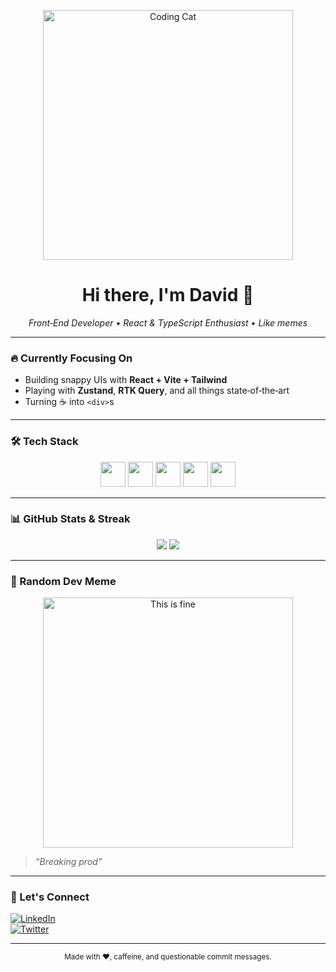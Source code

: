 <!-- Banner GIF -->
<p align="center">
  <img src="https://media.tenor.com/Ax7JUhhhMt4AAAAM/angry-typing-kitty.gif" alt="Coding Cat" width="400" height="400"/>
</p>

<h1 align="center">Hi there, I'm David 🖖</h1>

<p align="center">
  <i>Front‑End Developer • React & TypeScript Enthusiast • Like memes</i>
</p>

---

### 🔥 Currently Focusing On
- Building snappy UIs with **React + Vite + Tailwind**  
- Playing with **Zustand**, **RTK Query**, and all things state‑of‑the‑art  
- Turning ☕ into `<div>`s

---

### 🛠 Tech Stack
<!-- Icons from simple‑icons -->
<div align="center">
  <img src="https://cdn.jsdelivr.net/gh/devicons/devicon/icons/react/react-original.svg" height="40"/>
  <img src="https://cdn.jsdelivr.net/gh/devicons/devicon/icons/typescript/typescript-original.svg" height="40"/>
  <img src="https://cdn.jsdelivr.net/gh/devicons/devicon/icons/javascript/javascript-original.svg" height="40"/>
  <img src="https://cdn.jsdelivr.net/gh/devicons/devicon/icons/graphql/graphql-plain.svg" height="40"/>
  <img src="https://cdn.jsdelivr.net/gh/devicons/devicon/icons/git/git-plain.svg" height="40"/>
</div>

---

### 📊 GitHub Stats & Streak
<p align="center">
  <img src="https://github-readme-stats.vercel.app/api?username=jurcekk&show_icons=true&theme=tokyonight"/>
  <img src="https://github-readme-streak-stats.herokuapp.com/?user=jurcekk&theme=tokyonight"/>
</p>

---

### 🤣 Random Dev Meme
<p align="center">
  <img src="https://media.giphy.com/media/13HgwGsXF0aiGY/giphy.gif" alt="This is fine" width="400"/>
</p>

> *“Breaking prod”*

---

### 🙌 Let's Connect
[![LinkedIn](https://img.shields.io/badge/LinkedIn-Connect-blue?style=for-the-badge&logo=linkedin)](https://www.linkedin.com/in/david-jurcek-708647244/)\
[![Twitter](https://img.shields.io/badge/Twitter-Follow-blue?style=for-the-badge&logo=twitter)](https://x.com/jurcekk_)

---

<p align="center">
  <sup>Made with ❤️, caffeine, and questionable commit messages.</sup>
</p>

